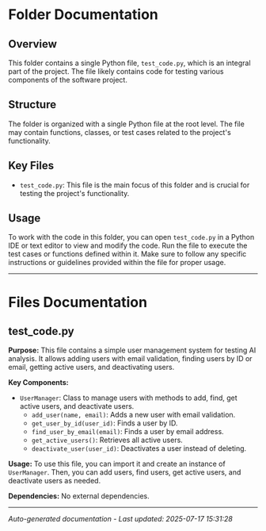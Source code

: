 # Folder Documentation

## Overview
This folder contains a single Python file, `test_code.py`, which is an integral part of the project. The file likely contains code for testing various components of the software project.

## Structure
The folder is organized with a single Python file at the root level. The file may contain functions, classes, or test cases related to the project's functionality.

## Key Files
- `test_code.py`: This file is the main focus of this folder and is crucial for testing the project's functionality.

## Usage
To work with the code in this folder, you can open `test_code.py` in a Python IDE or text editor to view and modify the code. Run the file to execute the test cases or functions defined within it. Make sure to follow any specific instructions or guidelines provided within the file for proper usage.

---

# Files Documentation

## test_code.py

**Purpose:** This file contains a simple user management system for testing AI analysis. It allows adding users with email validation, finding users by ID or email, getting active users, and deactivating users.

**Key Components:**
- `UserManager`: Class to manage users with methods to add, find, get active users, and deactivate users.
  - `add_user(name, email)`: Adds a new user with email validation.
  - `get_user_by_id(user_id)`: Finds a user by ID.
  - `find_user_by_email(email)`: Finds a user by email address.
  - `get_active_users()`: Retrieves all active users.
  - `deactivate_user(user_id)`: Deactivates a user instead of deleting.
  
**Usage:** To use this file, you can import it and create an instance of `UserManager`. Then, you can add users, find users, get active users, and deactivate users as needed.

**Dependencies:** No external dependencies.

---
*Auto-generated documentation - Last updated: 2025-07-17 15:31:28*
